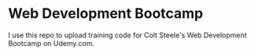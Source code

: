 # Web Development Bootcamp
I use this repo to upload training code for Colt Steele's Web Development Bootcamp on Udemy.com.
